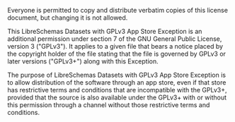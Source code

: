 Everyone is permitted to copy and distribute verbatim copies of this license document, but changing it is not allowed.

This LibreSchemas Datasets with GPLv3 App Store Exception is an additional permission under section 7 of the GNU General Public License, version 3 ("GPLv3"). It applies to a given file that bears a notice placed by the copyright holder of the file stating that the file is governed by GPLv3 or later versions ("GPLv3+") along with this Exception.

The purpose of LibreSchemas Datasets with GPLv3 App Store Exception is to allow distribution of the software through an app store, even if that store has restrictive terms and conditions that are incompatible with the GPLv3+, provided that the source is also available under the GPLv3+ with or without this permission through a channel without those restrictive terms and conditions.